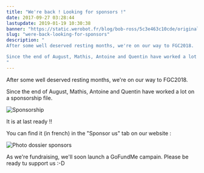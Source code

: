 ```yaml
---
title: "We're back ! Looking for sponsors !"
date: 2017-09-27 03:28:44
lastupdate: 2019-01-19 10:30:38
banner: "https://static.werobot.fr/blog/bob-ross/5c3e463c10cde/original.jpg"
slug: "were-back-looking-for-sponsors"
description: " 
After some well deserved resting months, we're on our way to FGC2018.

Since the end of August, Mathis, Antoine and Quentin have worked a lot on a spo
"
---
```

After some well deserved resting months, we're on our way to FGC2018.

Since the end of August, Mathis, Antoine and Quentin have worked a lot on a sponsorship file.

![Sponsorship](https://static.werobot.fr/blog/bob-ross/5c3e463c10cde/50.jpg "Sponsorship")

It is at last ready !!

You can find it (in french)  in the "Sponsor us" tab on our website : 

![Photo dossier sponsors](https://static.werobot.fr/blog/bob-ross/5c3e463cbfc3e/50.jpg "Photo dossier sponsors")

As we're fundraising, we'll soon launch a GoFundMe campain. Please be ready tu support us :-D
    